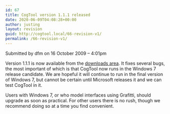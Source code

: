 ```yaml
---
id: 67
title: CogTool version 1.1.1 released
date: 2020-06-09T04:08:28+00:00
author: justing
layout: revision
guid: http://cogtool.local/66-revision-v1/
permalink: /66-revision-v1/
---
```

Submitted by dfm on 16 October 2009 &#8211; 4:01pm

Version 1.1.1 is now available from the&nbsp;[downloads area](http://web.archive.org/web/20100822015054/http://cogtool.hcii.cs.cmu.edu/use-today/download-cogtool). It fixes several bugs, the most important of which is that CogTool now runs in the Windows 7 release candidate. We are hopeful it will continue to run in the final version of Windows 7, but cannot be certain until Microsoft releases it and we can test CogTool in it.

Users with Windows 7, or who model interfaces using Grafitti, should upgrade as soon as practical. For other users there is no rush, though we recommend doing so at a time you find convenient.